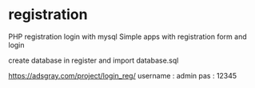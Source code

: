 # registration
PHP registration login with mysql
Simple apps with registration form and login

create database in register and import database.sql

https://adsgray.com/project/login_reg/
username : admin
pas : 12345